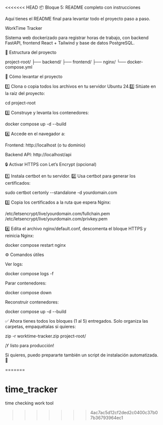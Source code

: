 <<<<<<< HEAD
📦 Bloque 5: README completo con instrucciones

Aquí tienes el README final para levantar todo el proyecto paso a paso.

WorkTime Tracker

Sistema web dockerizado para registrar horas de trabajo, con backend FastAPI, frontend React + Tailwind y base de datos PostgreSQL.

📁 Estructura del proyecto

project-root/
├── backend/
├── frontend/
├── nginx/
└── docker-compose.yml

🚀 Cómo levantar el proyecto

1️⃣ Clona o copia todos los archivos en tu servidor Ubuntu 24.2️⃣ Sitúate en la raíz del proyecto:

cd project-root

3️⃣ Construye y levanta los contenedores:

docker compose up -d --build

4️⃣ Accede en el navegador a:

Frontend: http://localhost (o tu dominio)

Backend API: http://localhost/api

🔒 Activar HTTPS con Let’s Encrypt (opcional)

1️⃣ Instala certbot en tu servidor.
2️⃣ Usa certbot para generar los certificados:

sudo certbot certonly --standalone -d yourdomain.com

3️⃣ Copia los certificados a la ruta que espera Nginx:

/etc/letsencrypt/live/yourdomain.com/fullchain.pem
/etc/letsencrypt/live/yourdomain.com/privkey.pem

4️⃣ Edita el archivo nginx/default.conf, descomenta el bloque HTTPS y reinicia Nginx:

docker compose restart nginx

⚙️ Comandos útiles

Ver logs:

docker compose logs -f

Parar contenedores:

docker compose down

Reconstruir contenedores:

docker compose up -d --build

✅ Ahora tienes todos los bloques (1 al 5) entregados. Solo organiza las carpetas, empaquétalas si quieres:

zip -r worktime-tracker.zip project-root/

¡Y listo para producción!

Si quieres, puedo prepararte también un script de instalación automatizada. 🚀

=======
# time_tracker
time checking work tool
>>>>>>> 4ac7ac5d12cf2ded2c0400c37b07b36793964ec1
